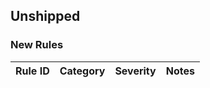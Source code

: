 ## Unshipped

### New Rules

| Rule ID | Category | Severity | Notes |
|---------|----------|----------|-------|